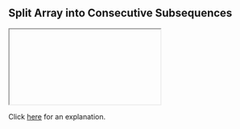 ##  Split Array into Consecutive Subsequences 

<iframe></iframe>

Click [here](Explanation.md) for an explanation.

